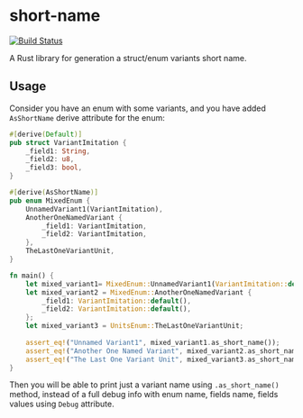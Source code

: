 # short-name

[![Build Status](https://travis-ci.org/Fotosmile/short-name.svg?branch=master)](https://travis-ci.org/Fotosmile/short-name)

A Rust library for generation a struct/enum variants short name.

## Usage

Consider you have an enum with some variants, 
and you have added `AsShortName` derive attribute for the enum: 

```rust
#[derive(Default)]
pub struct VariantImitation {
    _field1: String,
    _field2: u8,
    _field3: bool,
}

#[derive(AsShortName)]
pub enum MixedEnum {
    UnnamedVariant1(VariantImitation),
    AnotherOneNamedVariant {
        _field1: VariantImitation,
        _field2: VariantImitation,
    },
    TheLastOneVariantUnit,
}

fn main() {
    let mixed_variant1= MixedEnum::UnnamedVariant1(VariantImitation::default());
    let mixed_variant2 = MixedEnum::AnotherOneNamedVariant {
        _field1: VariantImitation::default(),
        _field2: VariantImitation::default(),
    };
    let mixed_variant3 = UnitsEnum::TheLastOneVariantUnit;
    
    assert_eq!("Unnamed Variant1", mixed_variant1.as_short_name());
    assert_eq!("Another One Named Variant", mixed_variant2.as_short_name());
    assert_eq!("The Last One Variant Unit", mixed_variant3.as_short_name());
}
```
Then you will be able to print just a variant name using `.as_short_name()` method, 
instead of a full debug info with enum name, fields name, 
fields values using `Debug` attribute.